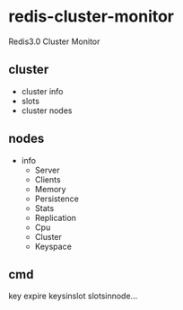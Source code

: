 # redis-cluster-monitor
Redis3.0 Cluster Monitor
## cluster
  * cluster info
  * slots
  * cluster nodes
## nodes
  * info  
    * Server
    * Clients
    * Memory
    * Persistence
    * Stats
    * Replication
    * Cpu
    * Cluster
    * Keyspace

## cmd
key expire keysinslot slotsinnode...

